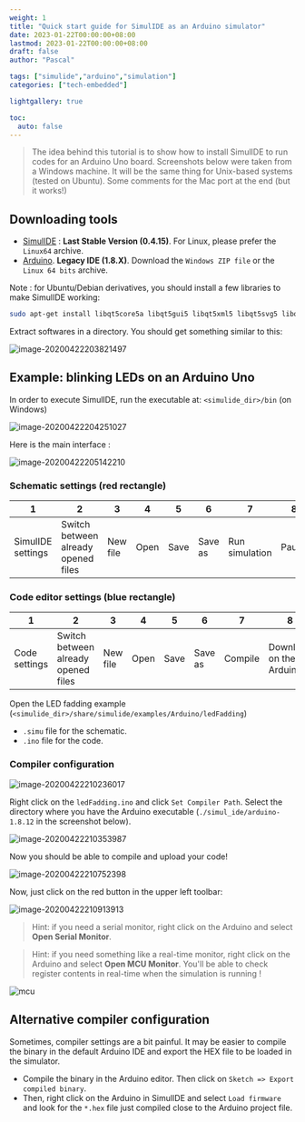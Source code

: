 ```yaml
---
weight: 1
title: "Quick start guide for SimulIDE as an Arduino simulator"
date: 2023-01-22T00:00:00+08:00
lastmod: 2023-01-22T00:00:00+08:00
draft: false
author: "Pascal"

tags: ["simulide","arduino","simulation"]
categories: ["tech-embedded"]

lightgallery: true

toc:
  auto: false
---
```


> The idea behind this tutorial is to show how to install SimulIDE to run codes for an Arduino Uno board. Screenshots below were taken from a Windows machine. It will be the same thing for Unix-based systems (tested on Ubuntu). Some comments for the Mac port at the end (but it works!)

## Downloading tools

- [SimulIDE](https://www.simulide.com/p/downloads.html) : **Last Stable Version (0.4.15)**. For Linux, please prefer the `Linux64` archive. 
- [Arduino](https://www.arduino.cc/en/Main/Software). **Legacy IDE (1.8.X)**. Download the `Windows ZIP file` or the `Linux 64 bits` archive.

Note : for Ubuntu/Debian derivatives, you should install a few libraries to make SimulIDE working:

```bash
sudo apt-get install libqt5core5a libqt5gui5 libqt5xml5 libqt5svg5 libqt5widgets5 libqt5concurrent5 libqt5multimedia5 libqt5multimedia5-plugins libqt5serialport5 libqt5script5 libelf1
```

Extract softwares in a directory. You should get something similar to this:

![image-20200422203821497](../img/simulide-img1.jpg)

## Example: blinking LEDs on an Arduino Uno

In order to execute SimulIDE, run the executable at: `<simulide_dir>/bin` (on Windows)

![image-20200422204251027](../img/simulide-img2.jpg)

Here is the main interface :

![image-20200422205142210](../img/simulide-img3.jpg)

### Schematic settings (red rectangle)

| 1                 | 2                                   | 3        | 4    | 5    | 6       | 7              | 8     |
| ----------------- | ----------------------------------- | -------- | ---- | ---- | ------- | -------------- | ----- |
| SimulIDE settings | Switch between already opened files | New file | Open | Save | Save as | Run simulation | Pause |

### Code editor settings (blue rectangle)

| 1             | 2                                   | 3        | 4    | 5    | 6       | 7       | 8                       |
| ------------- | ----------------------------------- | -------- | ---- | ---- | ------- | ------- | ----------------------- |
| Code settings | Switch between already opened files | New file | Open | Save | Save as | Compile | Download on the Arduino |

Open the LED fadding example (`<simulide_dir>/share/simulide/examples/Arduino/ledFadding`)

- `.simu` file for the schematic.
- `.ino` file for the code.

### Compiler configuration

![image-20200422210236017](../img/simulide-img4.jpg)

Right click on the `ledFadding.ino` and click `Set Compiler Path`. Select the directory where you have the Arduino executable (`./simul_ide/arduino-1.8.12` in the screenshot below).

![image-20200422210353987](../img/simulide-img5.jpg)

Now you should be able to compile and upload your code!

![image-20200422210752398](../img/simulide-img6.jpg)

Now, just click on the red button in the upper left toolbar:

![image-20200422210913913](../img/simulide-img7.jpg)

> Hint: if you need a serial monitor, right click on the Arduino and select **Open Serial Monitor**.

> Hint: if you need something like a real-time monitor, right click on the Arduino and select **Open MCU Monitor**. You'll be able to check register contents in real-time when the simulation is running !

![mcu](../img/simulide-img8.jpg)

## Alternative compiler configuration

Sometimes, compiler settings are a bit painful. It may be easier to compile the binary in the default Arduino IDE and export the HEX file to be loaded in the simulator.

- Compile the binary in the Arduino editor. Then click on `Sketch => Export compiled binary`.
- Then, right click on the Arduino in SimulIDE and select `Load firmware` and look for the `*.hex` file just compiled close to the Arduino project file.